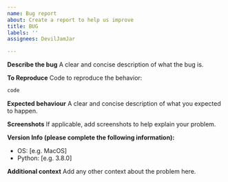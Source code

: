 ```yaml
---
name: Bug report
about: Create a report to help us improve
title: BUG
labels: ''
assignees: DevilJamJar

---
```


**Describe the bug**
A clear and concise description of what the bug is.

**To Reproduce**
Code to reproduce the behavior:
```py
code
```

**Expected behaviour**
A clear and concise description of what you expected to happen.

**Screenshots**
If applicable, add screenshots to help explain your problem.

**Version Info (please complete the following information):**
 - OS: [e.g. MacOS]
- Python: [e.g. 3.8.0]

**Additional context**
Add any other context about the problem here.
